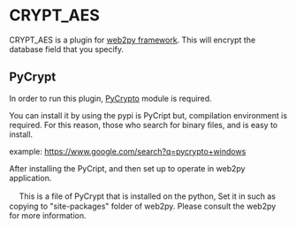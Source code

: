 CRYPT_AES
=========

CRYPT_AES is a plugin for [web2py framework](web2py.com).
This will encrypt the database field that you specify.


PyCrypt
-------

In order to run this plugin, [PyCrypto](https://pypi.python.org/pypi/pycrypto) module is required.

You can install it by using the pypi is PyCript but, compilation environment is required. 
For this reason, those who search for binary files, and is easy to install.

  example: <https://www.google.com/search?q=pycrypto+windows>

After installing the PyCript, and then set up to operate in web2py application.

　 This is a file of PyCrypt that is installed on the python, Set it in such as copying to "site-packages" folder of web2py. Please consult the web2py for more information.
  

    
    
    
